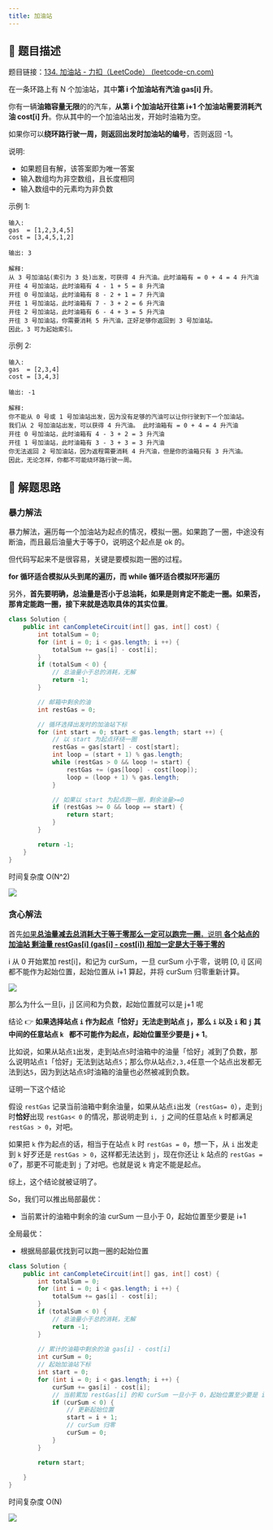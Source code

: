 ```yaml
---
title: 加油站
---
```


## 📃 题目描述

题目链接：[134. 加油站 - 力扣（LeetCode） (leetcode-cn.com)](https://leetcode-cn.com/problems/gas-station/)

在一条环路上有 N 个加油站，其中**第 i 个加油站有汽油 gas[i] 升**。

你有一辆**油箱容量无限**的的汽车，**从第 i 个加油站开往第 i+1 个加油站需要消耗汽油 cost[i] 升**。你从其中的一个加油站出发，开始时油箱为空。

如果你可以**绕环路行驶一周，则返回出发时加油站的编号**，否则返回 -1。

说明: 

- 如果题目有解，该答案即为唯一答案
- 输入数组均为非空数组，且长度相同
- 输入数组中的元素均为非负数

示例 1:

```
输入: 
gas  = [1,2,3,4,5]
cost = [3,4,5,1,2]

输出: 3

解释:
从 3 号加油站(索引为 3 处)出发，可获得 4 升汽油。此时油箱有 = 0 + 4 = 4 升汽油
开往 4 号加油站，此时油箱有 4 - 1 + 5 = 8 升汽油
开往 0 号加油站，此时油箱有 8 - 2 + 1 = 7 升汽油
开往 1 号加油站，此时油箱有 7 - 3 + 2 = 6 升汽油
开往 2 号加油站，此时油箱有 6 - 4 + 3 = 5 升汽油
开往 3 号加油站，你需要消耗 5 升汽油，正好足够你返回到 3 号加油站。
因此，3 可为起始索引。
```

示例 2:

```
输入: 
gas  = [2,3,4]
cost = [3,4,3]

输出: -1

解释:
你不能从 0 号或 1 号加油站出发，因为没有足够的汽油可以让你行驶到下一个加油站。
我们从 2 号加油站出发，可以获得 4 升汽油。 此时油箱有 = 0 + 4 = 4 升汽油
开往 0 号加油站，此时油箱有 4 - 3 + 2 = 3 升汽油
开往 1 号加油站，此时油箱有 3 - 3 + 3 = 3 升汽油
你无法返回 2 号加油站，因为返程需要消耗 4 升汽油，但是你的油箱只有 3 升汽油。
因此，无论怎样，你都不可能绕环路行驶一周。
```

## 🔔 解题思路

### 暴力解法

暴力解法，遍历每一个加油站为起点的情况，模拟一圈。如果跑了一圈，中途没有断油，而且最后油量大于等于0，说明这个起点是 ok 的。

但代码写起来不是很容易，关键是要模拟跑一圈的过程。

**for 循环适合模拟从头到尾的遍历，而 while 循环适合模拟环形遍历**

另外，**首先要明确，总油量是否小于总油耗，如果是则肯定不能走一圈。如果否，那肯定能跑一圈，接下来就是选取具体的其实位置**。


```java
class Solution {
    public int canCompleteCircuit(int[] gas, int[] cost) {
        int totalSum = 0;
        for (int i = 0; i < gas.length; i ++) {
            totalSum += gas[i] - cost[i];
        }
        if (totalSum < 0) {
            // 总油量小于总的消耗，无解
            return -1;
        }

        // 邮箱中剩余的油
        int restGas = 0;

        // 循环选择出发时的加油站下标
        for (int start = 0; start < gas.length; start ++) {
            // 以 start 为起点环绕一圈
            restGas = gas[start] - cost[start];
            int loop = (start + 1) % gas.length;
            while (restGas > 0 && loop != start) {
                restGas += (gas[loop] - cost[loop]);
                loop = (loop + 1) % gas.length;
            }

            // 如果以 start 为起点跑一圈，剩余油量>=0
            if (restGas >= 0 && loop == start) {
                return start;
            }
        }

        return -1;
    }
}
```

时间复杂度 O(N^2)

![](https://gitee.com/veal98/images/raw/master/img/20220111210755.png)

### 贪心解法

首先<u>如果**总油量减去总消耗大于等于零那么一定可以跑完一圈**，说明 **各个站点的加油站 剩油量 restGas[i] (gas[i] - cost[i]) 相加一定是大于等于零的**</u>

i 从 0 开始累加 rest[i]，和记为 curSum，一旦 curSum 小于零，说明 [0, i] 区间都不能作为起始位置，起始位置从 i+1 算起，并将 curSum 归零重新计算。

![](https://gitee.com/veal98/images/raw/master/img/20220216101143.png)

那么为什么一旦[i，j] 区间和为负数，起始位置就可以是 j+1 呢

结论 👉 **如果选择站点 `i` 作为起点「恰好」无法走到站点 `j`，那么 `i` 以及 `i` 和 `j` 其中间的任意站点 `k ` 都不可能作为起点，起始位置至少要是 j + 1**。

比如说，如果从站点`1`出发，走到站点`5`时油箱中的油量「恰好」减到了负数，那么说明站点`1`「恰好」无法到达站点`5`；那么你从站点`2,3,4`任意一个站点出发都无法到达`5`，因为到达站点`5`时油箱的油量也必然被减到负数。

证明一下这个结论

假设 `restGas` 记录当前油箱中剩余油量，如果从站点`i`出发（`restGas= 0`），走到`j`时**恰好**出现 `restGas< 0` 的情况，那说明走到 `i, j` 之间的任意站点 `k` 时都满足 `restGas > 0`，对吧。

如果把 `k` 作为起点的话，相当于在站点 `k` 时 `restGas = 0`，想一下，从 `i` 出发走到 `k` 好歹还是 `restGas > 0`，这样都无法达到 `j`，现在你还让 `k` 站点的 `restGas = 0`了，那更不可能走到 `j` 了对吧。也就是说 `k` 肯定不能是起点。

综上，这个结论就被证明了。



So，我们可以推出局部最优：

- 当前累计的油箱中剩余的油 curSum 一旦小于 0，起始位置至少要是 i+1

全局最优：

- 根据局部最优找到可以跑一圈的起始位置

```java
class Solution {
    public int canCompleteCircuit(int[] gas, int[] cost) {
        int totalSum = 0;
        for (int i = 0; i < gas.length; i ++) {
            totalSum += gas[i] - cost[i];
        }
        if (totalSum < 0) {
            // 总油量小于总的消耗，无解
            return -1;
        }
        
        // 累计的油箱中剩余的油 gas[i] - cost[i]
        int curSum = 0;
        // 起始加油站下标
        int start = 0;
        for (int i = 0; i < gas.length; i ++) {
            curSum += gas[i] - cost[i];
            // 当前累加 restGas[i] 的和 curSum 一旦小于 0，起始位置至少要是 i+1
            if (curSum < 0) {
                // 更新起始位置
                start = i + 1;
                // curSum 归零
                curSum = 0;
            }
        }

        return start;
        
    }
}
```

时间复杂度 O(N)

![](https://gitee.com/veal98/images/raw/master/img/20220111213850.png)




